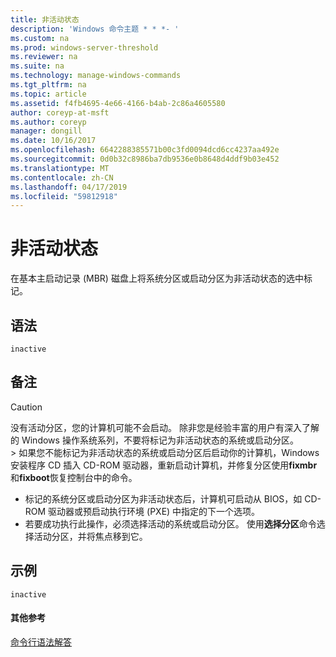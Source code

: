 ```yaml
---
title: 非活动状态
description: 'Windows 命令主题 * * *- '
ms.custom: na
ms.prod: windows-server-threshold
ms.reviewer: na
ms.suite: na
ms.technology: manage-windows-commands
ms.tgt_pltfrm: na
ms.topic: article
ms.assetid: f4fb4695-4e66-4166-b4ab-2c86a4605580
author: coreyp-at-msft
ms.author: coreyp
manager: dongill
ms.date: 10/16/2017
ms.openlocfilehash: 6642288385571b00c3fd0094dcd6cc4237aa492e
ms.sourcegitcommit: 0d0b32c8986ba7db9536e0b8648d4ddf9b03e452
ms.translationtype: MT
ms.contentlocale: zh-CN
ms.lasthandoff: 04/17/2019
ms.locfileid: "59812918"
---
```

# <a name="inactive"></a>非活动状态



在基本主启动记录 (MBR) 磁盘上将系统分区或启动分区为非活动状态的选中标记。

## <a name="syntax"></a>语法

```
inactive
```

## <a name="remarks"></a>备注

> [!CAUTION]
> 没有活动分区，您的计算机可能不会启动。 除非您是经验丰富的用户有深入了解的 Windows 操作系统系列，不要将标记为非活动状态的系统或启动分区。</br>> 如果您不能标记为非活动状态的系统或启动分区后启动你的计算机，Windows 安装程序 CD 插入 CD-ROM 驱动器，重新启动计算机，并修复分区使用**fixmbr** 和**fixboot**恢复控制台中的命令。
-   标记的系统分区或启动分区为非活动状态后，计算机可启动从 BIOS，如 CD-ROM 驱动器或预启动执行环境 (PXE) 中指定的下一个选项。
-   若要成功执行此操作，必须选择活动的系统或启动分区。 使用**选择分区**命令选择活动分区，并将焦点移到它。

## <a name="BKMK_examples"></a>示例

```
inactive
```

#### <a name="additional-references"></a>其他参考

[命令行语法解答](command-line-syntax-key.md)

